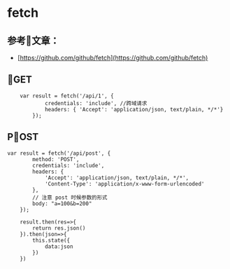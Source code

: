 # fetch

## 参考文章：

* [https://github.com/github/fetch](https://github.com/github/fetch)

## GET

```
    var result = fetch('/api/1', {
            credentials: 'include', //跨域请求
            headers: { 'Accept': 'application/json, text/plain, */*'}
        });
```

## POST

```
var result = fetch('/api/post', {
        method: 'POST',
        credentials: 'include',
        headers: {
            'Accept': 'application/json, text/plain, */*',
            'Content-Type': 'application/x-www-form-urlencoded'
        },
        // 注意 post 时候参数的形式
        body: "a=100&b=200" 
    });
```

```
    result.then(res=>{
        return res.json()
    }).then(json=>{
        this.state({
            data:json
        })
    })
```
